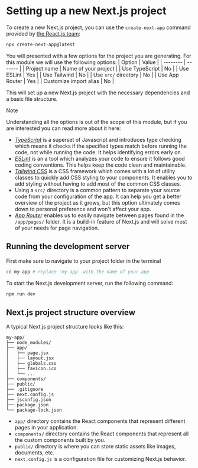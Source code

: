 # Setting up a new Next.js project
To create a new Next.js project, you can use the `create-next-app` command provided by [the React.js team](https://react.dev/learn/start-a-new-react-project):

```bash
npx create-next-app@latest
```

You will presented with a few options for the project you are generating. For this module we will use the following options:
| Option    | Value  |
| -------- | ------- |
| Project name  | Name of your project |
| Use TypeScript  | No  |
| Use ESLint      | Yes |
| Use Tailwind    | No  |
| Use `src/` directory  | No |
| Use App Router  | Yes |
| Customize import alias    | No |

This will set up a new Next.js project with the necessary dependencies and a basic file structure.


> [!NOTE]
> Understanding all the options is out of the scope of this module, but if you are interested you can read more about it here:
> 
> - *[TypeScript](https://www.typescriptlang.org/)* is a superset of Javascript and introduces type checking which means it checks if the specified types match before running the code, not while running the code. It helps identifying errors early on.
> - *[ESLint](https://eslint.org/)* is an a tool which analyzes your code to ensure it follows good coding conventions. This helps keep the code clean and maintainable.
> - *[Tailwind CSS](https://tailwindcss.com/)* is a CSS framework which comes with a lot of utility classes to quickly add CSS styling to your components. It enables you to add styling without having to add most of the common CSS classes.
> - Using a `src/` directory is a common pattern to separate your source code from your configuration of the app. It can help you get a better overview of the project as it grows, but this option ultimately comes down to personal preference and won't affect your app.
> - *[App Router](https://www.freecodecamp.org/news/routing-in-nextjs/)* enables us to easily navigate between pages found in the `/app/pages/` folder. It is a build-in feature of Next.js and will solve most of your needs for page navigation.

## Running the development server
First make sure to navigate to your project folder in the terminal
```bash
cd my-app # replace 'my-app' with the name of your app
```

To start the Next.js development server, run the following command:
```bash
npm run dev
```

## Next.js project structure overview
A typical Next.js project structure looks like this:

```
my-app/
├── node_modules/
├── app/
│   ├── page.jsx
│   ├── layout.jsx
│   ├── globals.css
│   ├── favicon.ico
│   └── ...
├── components/
├── public/
├── .gitignore
├── next.config.js
├── jsconfig.json
├── package.json
└── package-lock.json
```

- `app/` directory contains the React components that represent different pages in your application.
- `components/` directory contains the React components that represent all the custom components built by you.
- `public/` directory is where you can store static assets like images, documents, etc.
- `next.config.js` is a configuration file for customizing Next.js behavior.